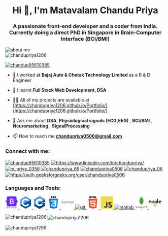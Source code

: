 

<h1 align="center">Hi 👋, I'm Matavalam Chandu Priya</h1>
<h3 align="center">A passionate front-end developer and a  coder from India. Currently doing a direct PhD in Singapore in Brain-Computer Interface (BCI/BMI)</h3>
<img align="right" alt="about me" width="600" src="https://media.licdn.com/dms/image/v2/D4E12AQH2ylNl9FZFQw/article-cover_image-shrink_720_1280/article-cover_image-shrink_720_1280/0/1725659834993?e=1742428800&v=beta&t=bJyKkCqk5Gg0JHfZciPB4dwVcg6zzZDnYTcCmIljf3w">


<p align="left"> <img src="https://komarev.com/ghpvc/?username=chandupriya1206&label=Profile%20views&color=0e75b6&style=flat" alt="chandupriya1206" /> </p>

<p align="left"> <a href="https://twitter.com/chandup95610385" target="blank"><img src="https://img.shields.io/twitter/follow/chandup95610385?logo=twitter&style=for-the-badge" alt="chandup95610385" /></a> </p>

- 🔭 I worked at **Bajaj Auto & Chetak Technology Limited** as a R \& D Engineer

- 🌱 I learnt **Full Stack Web Development, DSA**

- 👨‍💻 All of my projects are available at [https://chandupriya1206.github.io/Portfolio/](https://chandupriya1206.github.io/Portfolio/)

- 💬 Ask me about **DSA**, **Physiological signals (ECG,EEG)** , **BCI/BMI** , **Neuromarketing** , **SignalProcessing**

- 📫 How to reach me **chandupriya0506@gmail.com**

<h3 align="left">Connect with me:</h3>
<p align="left">
<a href="https://twitter.com/chandup95610385" target="blank"><img align="center" src="https://raw.githubusercontent.com/rahuldkjain/github-profile-readme-generator/master/src/images/icons/Social/twitter.svg" alt="chandup95610385" height="30" width="40" /></a>
<a href="https://linkedin.com/in/https://www.linkedin.com/in/chandupriya/" target="blank"><img align="center" src="https://raw.githubusercontent.com/rahuldkjain/github-profile-readme-generator/master/src/images/icons/Social/linked-in-alt.svg" alt="https://www.linkedin.com/in/chandupriya/" height="30" width="40" /></a>
<a href="https://instagram.com/m_priya_0356" target="blank"><img align="center" src="https://raw.githubusercontent.com/rahuldkjain/github-profile-readme-generator/master/src/images/icons/Social/instagram.svg" alt="m_priya_0356" height="30" width="40" /></a>
<a href="https://www.codechef.com/users/chandupriya_65" target="blank"><img align="center" src="https://cdn.jsdelivr.net/npm/simple-icons@3.1.0/icons/codechef.svg" alt="chandupriya_65" height="30" width="40" /></a>
<a href="https://www.hackerrank.com/chandupriya0506" target="blank"><img align="center" src="https://raw.githubusercontent.com/rahuldkjain/github-profile-readme-generator/master/src/images/icons/Social/hackerrank.svg" alt="chandupriya0506" height="30" width="40" /></a>
<a href="https://www.leetcode.com/chandupriya_06" target="blank"><img align="center" src="https://raw.githubusercontent.com/rahuldkjain/github-profile-readme-generator/master/src/images/icons/Social/leet-code.svg" alt="chandupriya_06" height="30" width="40" /></a>
<a href="https://auth.geeksforgeeks.org/user/https://auth.geeksforgeeks.org/user/chandupriya0506" target="blank"><img align="center" src="https://raw.githubusercontent.com/rahuldkjain/github-profile-readme-generator/master/src/images/icons/Social/geeks-for-geeks.svg" alt="https://auth.geeksforgeeks.org/user/chandupriya0506" height="30" width="40" /></a>
</p>

<h3 align="left">Languages and Tools:</h3>
<p align="left"> <a href="https://getbootstrap.com" target="_blank" rel="noreferrer"> <img src="https://raw.githubusercontent.com/devicons/devicon/master/icons/bootstrap/bootstrap-plain-wordmark.svg" alt="bootstrap" width="40" height="40"/> </a> <a href="https://www.cprogramming.com/" target="_blank" rel="noreferrer"> <img src="https://raw.githubusercontent.com/devicons/devicon/master/icons/c/c-original.svg" alt="c" width="40" height="40"/> </a> <a href="https://www.w3schools.com/cpp/" target="_blank" rel="noreferrer"> <img src="https://raw.githubusercontent.com/devicons/devicon/master/icons/cplusplus/cplusplus-original.svg" alt="cplusplus" width="40" height="40"/> </a> <a href="https://www.w3schools.com/css/" target="_blank" rel="noreferrer"> <img src="https://raw.githubusercontent.com/devicons/devicon/master/icons/css3/css3-original-wordmark.svg" alt="css3" width="40" height="40"/> </a> <a href="https://expressjs.com" target="_blank" rel="noreferrer"> <img src="https://raw.githubusercontent.com/devicons/devicon/master/icons/express/express-original-wordmark.svg" alt="express" width="40" height="40"/> </a> <a href="https://git-scm.com/" target="_blank" rel="noreferrer"> <img src="https://www.vectorlogo.zone/logos/git-scm/git-scm-icon.svg" alt="git" width="40" height="40"/> </a> <a href="https://www.w3.org/html/" target="_blank" rel="noreferrer"> <img src="https://raw.githubusercontent.com/devicons/devicon/master/icons/html5/html5-original-wordmark.svg" alt="html5" width="40" height="40"/> </a> <a href="https://developer.mozilla.org/en-US/docs/Web/JavaScript" target="_blank" rel="noreferrer"> <img src="https://raw.githubusercontent.com/devicons/devicon/master/icons/javascript/javascript-original.svg" alt="javascript" width="40" height="40"/> </a> <a href="https://www.mathworks.com/" target="_blank" rel="noreferrer"> <img src="https://upload.wikimedia.org/wikipedia/commons/2/21/Matlab_Logo.png" alt="matlab" width="40" height="40"/> </a> <a href="https://www.mongodb.com/" target="_blank" rel="noreferrer"> <img src="https://raw.githubusercontent.com/devicons/devicon/master/icons/mongodb/mongodb-original-wordmark.svg" alt="mongodb" width="40" height="40"/> </a> <a href="https://nodejs.org" target="_blank" rel="noreferrer"> <img src="https://raw.githubusercontent.com/devicons/devicon/master/icons/nodejs/nodejs-original-wordmark.svg" alt="nodejs" width="40" height="40"/> </a> </p>

<p><img align="left" src="https://github-readme-stats.vercel.app/api/top-langs?username=chandupriya1206&show_icons=true&locale=en&layout=compact" alt="chandupriya1206" /></p>

<p>&nbsp;<img align="center" src="https://github-readme-stats.vercel.app/api?username=chandupriya1206&show_icons=true&locale=en" alt="chandupriya1206" /></p>

<p><img align="center" src="https://github-readme-streak-stats.herokuapp.com/?user=chandupriya1206&" alt="chandupriya1206" /></p>

